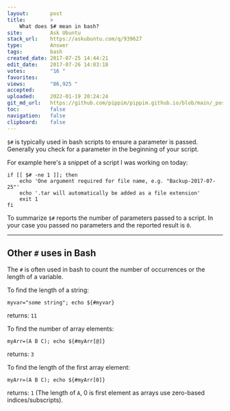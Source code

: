 ```yaml
---
layout:       post
title:        >
    What does $# mean in bash?
site:         Ask Ubuntu
stack_url:    https://askubuntu.com/q/939627
type:         Answer
tags:         bash
created_date: 2017-07-25 14:44:21
edit_date:    2017-07-26 14:03:18
votes:        "16 "
favorites:    
views:        "86,925 "
accepted:     
uploaded:     2022-01-19 20:24:24
git_md_url:   https://github.com/pippim/pippim.github.io/blob/main/_posts/2017/2017-07-25-What-does-^^-mean-in-bash^.md
toc:          false
navigation:   false
clipboard:    false
---
```


`$#` is typically used in bash scripts to ensure a parameter is passed. Generally you check for a parameter in the beginning of your script.

For example here's a snippet of a script I was working on today:

``` 
if [[ $# -ne 1 ]]; then
    echo 'One argument required for file name, e.g. "Backup-2017-07-25"'
    echo '.tar will automatically be added as a file extension'
    exit 1
fi
```

To summarize `$#` reports the number of parameters passed to a script. In your case you passed no parameters and the reported result is `0`.


----------

## Other `#` uses in Bash

The `#` is often used in bash to count the number of occurrences or the length of a variable.

To find the length of a string:

``` 
myvar="some string"; echo ${#myvar}
```

returns: `11`

To find the number of array elements:

``` 
myArr=(A B C); echo ${#myArr[@]}
```

returns: `3`

To find the length of the first array element:

``` 
myArr=(A B C); echo ${#myArr[0]}
```

returns: `1` (The length of `A`, 0 is first element as arrays use zero-based indices/subscripts).
